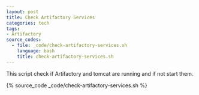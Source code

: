 ```yaml
---
layout: post
title: Check Artifactory Services
categories: tech
tags:
- Artifactory
source_codes:
  - file: _code/check-artifactory-services.sh
    language: bash
    title: check-artifactory-services.sh
---
```


This script check if Artifactory and tomcat are running and if not start them.

{% source_code _code/check-artifactory-services.sh %}
